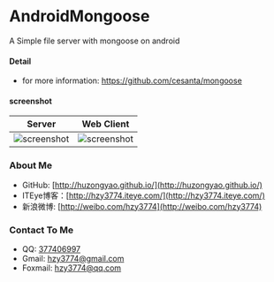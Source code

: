# AndroidMongoose
A Simple file server with mongoose on android

#### Detail
* for more information: https://github.com/cesanta/mongoose

#### screenshot
| Server        	| Web Client           |
| ------------- |:-------------:|
| ![screenshot](https://github.com/huzongyao/AndroidMongoose/blob/master/misc/screen.png?raw=true)| ![screenshot](https://github.com/huzongyao/AndroidMongoose/blob/master/misc/screen1.png?raw=true)|

### About Me
 * GitHub: [http://huzongyao.github.io/](http://huzongyao.github.io/)
 * ITEye博客：[http://hzy3774.iteye.com/](http://hzy3774.iteye.com/)
 * 新浪微博: [http://weibo.com/hzy3774](http://weibo.com/hzy3774)

### Contact To Me
 * QQ: [377406997](http://wpa.qq.com/msgrd?v=3&uin=377406997&site=qq&menu=yes)
 * Gmail: [hzy3774@gmail.com](mailto:hzy3774@gmail.com)
 * Foxmail: [hzy3774@qq.com](mailto:hzy3774@qq.com)
